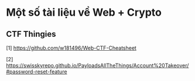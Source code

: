 # Một số tài liệu về Web + Crypto


## CTF Thingies

[1] https://github.com/w181496/Web-CTF-Cheatsheet

[2] https://swisskyrepo.github.io/PayloadsAllTheThings/Account%20Takeover/#password-reset-feature
